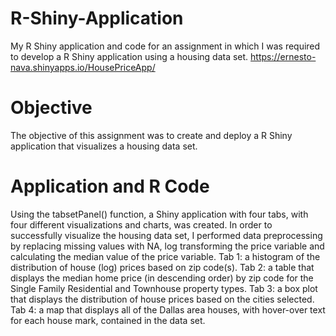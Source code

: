 # R-Shiny-Application
My R Shiny application and code for an assignment in which I was required to develop a R Shiny application using a housing data set.
https://ernesto-nava.shinyapps.io/HousePriceApp/
# Objective 
The objective of this assignment was to create and deploy a R Shiny application that visualizes a housing data set. 
# Application and R Code
Using the tabsetPanel() function, a Shiny application with four tabs, with four different visualizations and charts, was created. In order to successfully visualize the housing data set, I performed data preprocessing by replacing missing values with NA, log transforming the price variable and calculating the median value of the price variable. 
Tab 1: a histogram of the distribution of house (log) prices based on zip code(s). 
Tab 2: a table that displays the median home price (in descending order) by zip code for the Single Family Residential and Townhouse property types. 
Tab 3: a box plot that displays the distribution of house prices based on the cities selected. 
Tab 4: a map that displays all of the Dallas area houses, with hover-over text for each house mark, contained in the data set. 
